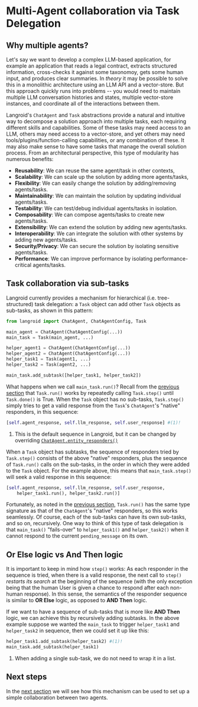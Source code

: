 # Multi-Agent collaboration via Task Delegation

## Why multiple agents?

Let's say we want to develop a complex LLM-based application, for example an application
that reads a legal contract, extracts structured information, cross-checks it against
some taxonomoy, gets some human input, and produces clear summaries.
In _theory_ it may be possible to solve this in a monolithic architecture using an
LLM API and a vector-store. But this approach
quickly runs into problems -- you would need to maintain multiple LLM conversation
histories and states, multiple vector-store instances, and coordinate all of the
interactions between them.

Langroid's `ChatAgent` and `Task` abstractions provide a natural and intuitive
way to decompose a solution approach
into multiple tasks, each requiring different skills and capabilities.
Some of these tasks may need access to an LLM,
others may need access to a vector-store, and yet others may need
tools/plugins/function-calling capabilities, or any combination of these.
It may also make sense to have some tasks that manage the overall solution process.
From an architectural perspective, this type of modularity has numerous benefits:

- **Reusability**: We can reuse the same agent/task in other contexts,
- **Scalability**: We can scale up the solution by adding more agents/tasks,
- **Flexibility**: We can easily change the solution by adding/removing agents/tasks.
- **Maintainability**: We can maintain the solution by updating individual agents/tasks.
- **Testability**: We can test/debug individual agents/tasks in isolation.
- **Composability**: We can compose agents/tasks to create new agents/tasks.
- **Extensibility**: We can extend the solution by adding new agents/tasks.
- **Interoperability**: We can integrate the solution with other systems by
  adding new agents/tasks.
- **Security/Privacy**: We can secure the solution by isolating sensitive agents/tasks.
- **Performance**: We can improve performance by isolating performance-critical agents/tasks.

## Task collaboration via sub-tasks

Langroid currently provides a mechanism for hierarchical (i.e. tree-structured)
task delegation: a `Task` object can add other `Task` objects
as sub-tasks, as shown in this pattern:

```py
from langroid import ChatAgent, ChatAgentConfig, Task

main_agent = ChatAgent(ChatAgentConfig(...))
main_task = Task(main_agent, ...)

helper_agent1 = ChatAgent(ChatAgentConfig(...))
helper_agent2 = ChatAgent(ChatAgentConfig(...))
helper_task1 = Task(agent1, ...)
helper_task2 = Task(agent2, ...)

main_task.add_subtask([helper_task1, helper_task2])
```

What happens when we call `main_task.run()`?
Recall from the [previous section](chat-agent.md) that `Task.run()` works by
repeatedly calling `Task.step()` until `Task.done()` is True.
When the `Task` object has no sub-tasks, `Task.step()` simply tries
to get a valid response from the `Task`'s `ChatAgent`'s "native" responders,
in this sequence:
```py
[self.agent_response, self.llm_response, self.user_response] #(1)!
```

1. This is the default sequence in Langroid, but it can be changed by
   overriding [`ChatAgent.entity_responders()`](../../reference/agent/base/#langroid.agent.base.Agent.entity_responders)

When a `Task` object has subtasks, the sequence of responders tried by
`Task.step()` consists of the above "native" responders, plus the
sequence of `Task.run()` calls on the sub-tasks, in the order in which
they were added to the `Task` object. For the example above, this means
that `main_task.step()` will seek a valid response in this sequence:

```py
[self.agent_response, self.llm_response, self.user_response, 
    helper_task1.run(), helper_task2.run()]
```
Fortunately, as noted in the [previous section](chat-agent.md),
`Task.run()` has the same type signature as that of the `ChatAgent`'s
"native" responders, so this works seamlessly. Of course, each of the
sub-tasks can have its own sub-tasks, and so on, recursively.
One way to think of this type of task delegation is that
`main_task()` "fails-over" to `helper_task1()` and `helper_task2()`
when it cannot respond to the current `pending_message` on its own.

## **Or Else** logic vs **And Then** logic
It is important to keep in mind how `step()` works: As each responder 
in the sequence is tried, when there is a valid response, the 
next call to `step()` _restarts its search_ at the beginning of the sequence
(with the only exception being that the human User is given a chance 
to respond after each non-human response). 
In this sense, the semantics of the responder sequence is similar to
**OR Else** logic, as opposed to **AND Then** logic.

If we want to have a sequence of sub-tasks that is more like
**AND Then** logic, we can achieve this by recursively adding subtasks.
In the above example suppose we wanted the `main_task` 
to trigger `helper_task1` and `helper_task2` in sequence,
then we could set it up like this:

```py
helper_task1.add_subtask(helper_task2) #(1)!
main_task.add_subtask(helper_task1)
```

1. When adding a single sub-task, we do not need to wrap it in a list.

## Next steps

In the [next section](two-agent-chat-num.md) we will see how this mechanism 
can be used to set up a simple collaboration between two agents.


